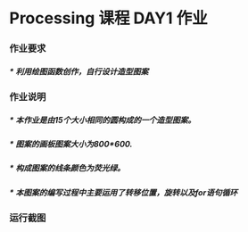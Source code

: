 # Processing 课程 DAY1 作业
###  作业要求
#####   * 利用绘图函数创作，自行设计造型图案

###  作业说明
#####   * 本作业是由15个大小相同的圆构成的一个造型图案。
#####   * 图案的画板图案大小为800*600.
#####   * 构成图案的线条颜色为荧光绿。
#####   * 本图案的编写过程中主要运用了转移位置，旋转以及for语句循环


### 运行截图
![]()
